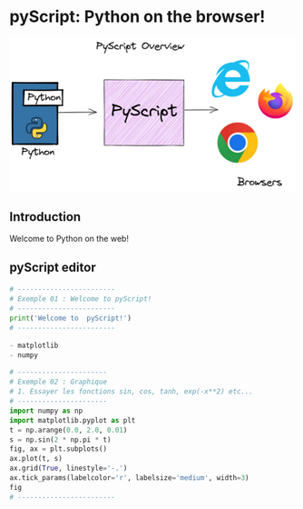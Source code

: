 <!--
author:   (c) riadh BEN NESSIB
email:    riadhbennessib@gmail.com
version:  0.2.0
language: fr
logo:     https://raw.githubusercontent.com/pyTUNISIA/home/master/images/logos/LogoPython.png
comment:  pyScript : Python on the browser!.
mode   :  Textbook
script:   https://javascript_resourse_url

script:   https://cdn.jsdelivr.net/gh/liatemplates/pyscript@0.0.4/dist/pyscript.min.js

link:     https://cdn.jsdelivr.net/gh/liatemplates/pyscript@0.0.4/dist/pyscript.css

persistent:  true   


@PyScript.env
<lia-keep>
<py-env>
@0
</py-env>
</lia-keep>
@end

@PyScript.repl: @PyScript.replWith( ,```@0```)

@PyScript.replWith
<lia-keep>
<style>
  .output {
    font-style: inherit;
    font-weight: inherit;
    font-size: inherit;
    line-height: inherit;
    margin-left: 0px;
    float: left;
  }

  .mt-2 {
    margin-left: 0px !important;
    margin-right: 0px !important;
    margin-bottom: 15px !important;
  }

  .editor-box {
    border: 1px solid black;
  }
</style>
<py-repl @0>@1</py-repl>
</lia-keep>
@end
-->


# pyScript: Python on the browser!
![](https://raw.githubusercontent.com/pyTUNISIA/home/master/images/logos/pyScript02.png)

## Introduction

Welcome to Python on the web!


## pyScript editor



```python @PyScript.repl
# ------------------------
# Exemple 01 : Welcome to pyScript!
# ------------------------
print('Welcome to  pyScript!')
# ------------------------
```

``` python @PyScript.env
- matplotlib
- numpy
```

```python @PyScript.repl
# ----------------------
# Exemple 02 : Graphique
# 1. Essayer les fonctions sin, cos, tanh, exp(-x**2) etc...
# ----------------------
import numpy as np
import matplotlib.pyplot as plt
t = np.arange(0.0, 2.0, 0.01)
s = np.sin(2 * np.pi * t)
fig, ax = plt.subplots()
ax.plot(t, s)
ax.grid(True, linestyle='-.')
ax.tick_params(labelcolor='r', labelsize='medium', width=3)
fig
# ------------------------
```
